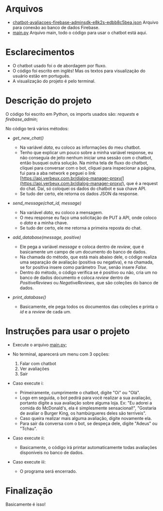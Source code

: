 # Arquivos
- [chatbot-avaliacoes-firebase-adminsdk-e8k2s-edbb8c5bea.json](https://github.com/PedroVSX/verbeux-teste-tecnico/blob/main/teste-tecnico/chatbot-avaliacoes-firebase-adminsdk-e8k2s-edbb8c5bea.json) Arquivo para conexão ao banco de dados Firebase.
- [main.py](https://github.com/PedroVSX/verbeux-teste-tecnico/blob/main/teste-tecnico/main.py) Arquivo main, todo o código para usar o chatbot está aqui.

# Esclarecimentos
- O chatbot usado foi o de abordagem por fluxo.
- O código foi escrito em inglês! Mas os textos para visualização do usuário estão em português.
- A visualização do projeto é pelo terminal.

# Descrição do projeto
O código foi escrito em Python, os imports usados são: *requests* e *firebase_admin*;

No código terá vários métodos:
- *get_new_chat()*
  - Na variável *data*, eu coloco as informações do meu chatbot.
  - Tenho que explicar um pouco sobre a minha variável response, eu não conseguia de jeito nenhum iniciar uma sessão com o chatbot, então busquei outra solução. Na minha tela de fluxo do chatbot, cliquei para conversar com o bot, cliquei para inspecionar a página, fui para a aba network e peguei o link [https://api.verbeux.com.br/dialog-manager-proxy/](https://api.verbeux.com.br/dialog-manager-proxy/), que é a request do chat. Daí, só coloquei os dados do chatbot e sua chave API.
  - Se tudo der certo, ele retorna os dados JSON da response.

- *send_message(chat_id, message)*
  - Na variável *data*, eu coloco a mensagem.
  - O meu response eu faço uma solicitação de PUT à API, onde coloco o *data* e a minha chave.
  - Se tudo der certo, ele me retorna a primeira reposta do chat.
  
- *add_database(message, positive)*
  - Ele pega a variável *message* e coloca dentro de *review*, que é basicamente um campo de um documento do banco de dados.
  - Na chamada do método, que está mais abaixo dele, o código realiza uma separação de avaliação (positiva ou negativa), e na chamada, se for positiva insere como parâmetro *True*, senão insere *False*.
  - Dentro do método, o código verifica se é positivo ou não, cria um no banco de dados documento e coloca *review* dentro de *PositiveReviews* ou *NegativeReviews*, que são coleções do banco de dados.

- *print_database()*
  - Basicamente, ele pega todos os documentos das coleções e printa o *id* e a *review* de cada um.

# Instruções para usar o projeto
- Execute o arquivo [main.py](https://github.com/PedroVSX/verbeux-teste-tecnico/blob/main/teste-tecnico/main.py);

- No terminal, aparecerá um menu com 3 opções:
  1. Falar com chatbot
  2. Ver avaliações
  3. Sair

- Caso execute i:
  - Primeiramente, cumprimente o chatbot, digite "Oi" ou "Olá".
  - Logo em seguida, o bot pedirá para você realizar a sua avaliação, portanto digite a sua avaliação sobre alguma loja. Ex: "Eu adorei a comida do McDonald's, ela é simplesmente sensacional!", "Gostaria de avaliar o Burger King, os hambúrgueres deles são terríveis".
  - Caso queira realizar mais alguma avaliação, digite novamente ela.
  - Para sair da conversa com o bot, se despeça dele, digite "Adeus" ou "Tchau".

- Caso execute ii:
  - Basicamente, o código irá printar automaticamente todas avaliações disponíveis no banco de dados.
 
- Caso execute iii:
  - O programa será encerrado.

# Finalização
Basicamente é isso!
